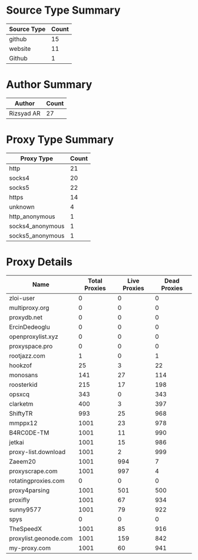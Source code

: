 # Source Type Summary

| Source Type | Count |
|-------------|-------|
| github | 15 |
| website | 11 |
| Github | 1 |


# Author Summary

| Author | Count |
|--------|-------|
| Rizsyad AR | 27 |


# Proxy Type Summary

| Proxy Type | Count |
|------------|-------|
| http | 21 |
| socks4 | 20 |
| socks5 | 22 |
| https | 14 |
| unknown | 4 |
| http_anonymous | 1 |
| socks4_anonymous | 1 |
| socks5_anonymous | 1 |


# Proxy Details

| Name | Total Proxies | Live Proxies | Dead Proxies |
|------|---------------|--------------|---------------|
| zloi-user | 0 | 0 | 0 |
| multiproxy.org | 0 | 0 | 0 |
| proxydb.net | 0 | 0 | 0 |
| ErcinDedeoglu | 0 | 0 | 0 |
| openproxylist.xyz | 0 | 0 | 0 |
| proxyspace.pro | 0 | 0 | 0 |
| rootjazz.com | 1 | 0 | 1 |
| hookzof | 25 | 3 | 22 |
| monosans | 141 | 27 | 114 |
| roosterkid | 215 | 17 | 198 |
| opsxcq | 343 | 0 | 343 |
| clarketm | 400 | 3 | 397 |
| ShiftyTR | 993 | 25 | 968 |
| mmppx12 | 1001 | 23 | 978 |
| B4RC0DE-TM | 1001 | 11 | 990 |
| jetkai | 1001 | 15 | 986 |
| proxy-list.download | 1001 | 2 | 999 |
| Zaeem20 | 1001 | 994 | 7 |
| proxyscrape.com | 1001 | 997 | 4 |
| rotatingproxies.com | 0 | 0 | 0 |
| proxy4parsing | 1001 | 501 | 500 |
| proxifly | 1001 | 67 | 934 |
| sunny9577 | 1001 | 79 | 922 |
| spys | 0 | 0 | 0 |
| TheSpeedX | 1001 | 85 | 916 |
| proxylist.geonode.com | 1001 | 159 | 842 |
| my-proxy.com | 1001 | 60 | 941 |
